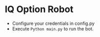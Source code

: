 # IQ Option Robot

- Configure your credentials in config.py
- Execute `Python main.py` to run the bot.